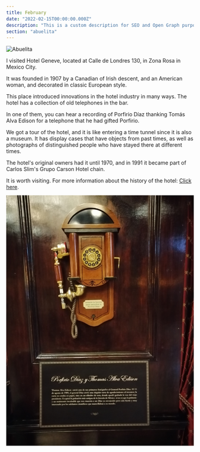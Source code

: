 ```yaml
---
title: February
date: "2022-02-15T00:00:00.000Z"
description: "This is a custom description for SEO and Open Graph purposes, rather than the default generated excerpt. Simply add a description field to the frontmatter."
section: "abuelita"
---
```


![Abuelita](../images/feb22-2.jpg)

I visited Hotel Geneve, located at Calle de Londres 130, in Zona Rosa in Mexico City.

It was founded in 1907 by a Canadian of Irish descent, and an American woman, and decorated in classic European style.

This place introduced innovations in the hotel industry in many ways. The hotel has a collection of old telephones in the bar.

In one of them, you can hear a recording of Porfirio Díaz thanking Tomás Alva Edison for a telephone that he had gifted Porfirio.

We got a tour of the hotel, and it is like entering a time tunnel since it is also a museum. It has display cases that have objects from past times, as well as photographs of distinguished people who have stayed there at different times.

The hotel's original owners had it until 1970, and in 1991 it became part of Carlos Slim's Grupo Carson Hotel chain.

It is worth visiting. For more information about the history of the hotel: [Click here](https://www.hotelgeneve.com.mx/en/).

![Abuelita](../images/feb22-1.jpg)

